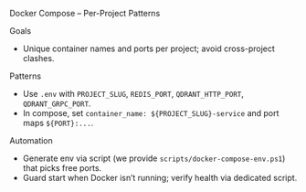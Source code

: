 Docker Compose – Per-Project Patterns

Goals
- Unique container names and ports per project; avoid cross-project clashes.

Patterns
- Use `.env` with `PROJECT_SLUG`, `REDIS_PORT`, `QDRANT_HTTP_PORT`, `QDRANT_GRPC_PORT`.
- In compose, set `container_name: ${PROJECT_SLUG}-service` and port maps `${PORT}:...`.

Automation
- Generate env via script (we provide `scripts/docker-compose-env.ps1`) that picks free ports.
- Guard start when Docker isn’t running; verify health via dedicated script.

